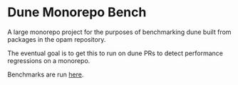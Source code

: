# Dune Monorepo Bench

A large monorepo project for the purposes of benchmarking dune built from
packages in the opam repository.

The eventual goal is to get this to run on dune PRs to detect performance
regressions on a monorepo.

Benchmarks are run
[here](https://autumn.ocamllabs.io/gridbugs/dune-monorepo-bench).
